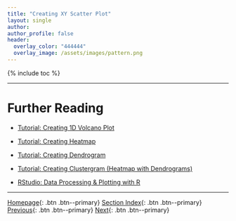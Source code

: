 ```yaml
---
title: "Creating XY Scatter Plot"
layout: single
author:
author_profile: false
header:
  overlay_color: "444444"
  overlay_image: /assets/images/pattern.png
---
```


{% include toc %}









___
# Further Reading
* [Tutorial: Creating 1D Volcano Plot](07-plotly-tutorial-volcano-plot)
* [Tutorial: Creating Heatmap](08-plotly-tutorial-heatmap-plot)
* [Tutorial: Creating Dendrogram](09-plotly-tutorial-dendrogram-plot)
* [Tutorial: Creating Clustergram (Heatmap with Dendrograms)](10-plotly-tutorial-clustergram-plot)

* [RStudio: Data Processing & Plotting with R](../03-R/01-graphing-with-rstudio)


___

[Homepage](../../../index.md){: .btn  .btn--primary}
[Section Index](../../00-DataVisualization-LandingPage){: .btn  .btn--primary}
[Previous](05-plotly-examples-in-jupyterlab){: .btn  .btn--primary}
[Next](07-plotly-tutorial-volcano-plot){: .btn  .btn--primary}
